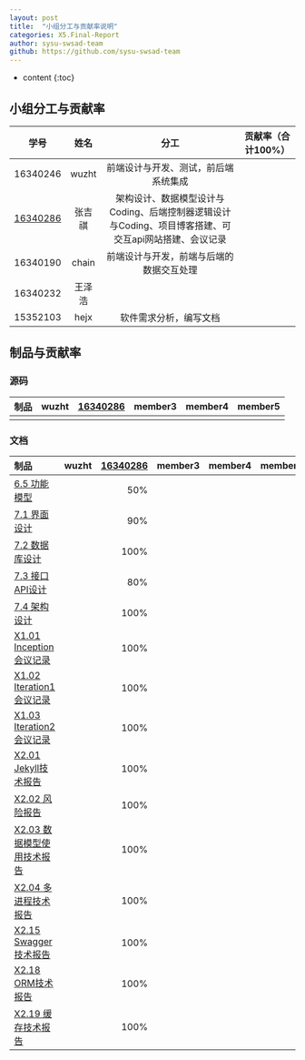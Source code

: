 ```yaml
---
layout: post
title:  "小组分工与贡献率说明"
categories: X5.Final-Report
author: sysu-swsad-team
github: https://github.com/sysu-swsad-team
---
```


* content
{:toc}

## 小组分工与贡献率

<!-- |制品|具体制品|wuzht|member2|member3|member4|member5|
|:--|:--|:--|:--|:--|:--|---|
|源代码|前端代码 [niffler-client](https://github.com/sysu-swsad-team/niffler-client)|%| % |%|%|%|
||后端代码 [niffler-backend](https://github.com/sysu-swsad-team/niffler-backend)||         ||||
|分析与设计 [Documents](https://github.com/sysu-swsad-team/sysu-swsad-team.github.io)|前期调研||  |||         |
||需求规格|| ||||
||UI设计|| ||||
||架构设计|| ||||
||详细设计|| ||||
|综合贡献||%| % |%|%|%| -->

|学号|姓名|分工|贡献率（合计100%）|
|:-:|:-:|:-:|:-:|
|16340246|wuzht|前端设计与开发、测试，前后端系统集成||
|[16340286](https://www.github.com/Ernie1)|张吉祺|架构设计、数据模型设计与Coding、后端控制器逻辑设计与Coding、项目博客搭建、可交互api网站搭建、会议记录||
|16340190|chain|前端设计与开发，前端与后端的数据交互处理||
|16340232|王泽浩|||
|15352103|hejx|软件需求分析，编写文档||


## 制品与贡献率

### 源码

|制品|wuzht|[16340286](https://www.github.com/Ernie1)|member3|member4|member5|
|:--|--:|--:|--:|--:|--:|
|||| ||||

### 文档

|制品|wuzht|[16340286](https://www.github.com/Ernie1)|member3|member4|member5|
|:--|--:|--:|--:|--:|--:|
|[6.5 功能模型](https://sysu-swsad-team.github.io/6.需求规格说明书/6.5.功能模型/)||50%| ||||
|[7.1 界面设计](https://sysu-swsad-team.github.io/7.设计说明书/7.1.界面设计/)||90%||||
|[7.2 数据库设计](https://sysu-swsad-team.github.io/7.设计说明书/7.2.数据库设计/)||100%||||
|[7.3 接口API设计](https://sysu-swsad-team.github.io/7.设计说明书/7.3.接口API设计/)||80%||||
|[7.4 架构设计](https://sysu-swsad-team.github.io/7.设计说明书/7.4.架构设计/)||100%||||
|[X1.01 Inception会议记录](https://sysu-swsad-team.github.io/x1.会议记录/X1.01.Inception/)||100%||||
|[X1.02 Iteration1会议记录](https://sysu-swsad-team.github.io/x1.会议记录/X1.02.Iteration1/)||100%||||
|[X1.03 Iteration2会议记录](https://sysu-swsad-team.github.io/x1.会议记录/X1.03.Iteration2/)||100%||||
|[X2.01 Jekyll技术报告](https://sysu-swsad-team.github.io/x2.技术与工作报告/X2.01.16340286-Jekyll生成按categories字典序排序的目录/)||100%||||
|[X2.02 风险报告](https://sysu-swsad-team.github.io/x2.技术与工作报告/X2.02.16340286-软件项目中的几种风险/)||100%||||
|[X2.03 数据模型使用技术报告](https://sysu-swsad-team.github.io/x2.技术与工作报告/X2.03.16340286-My_Django_Models/)||100%||||
|[X2.04 多进程技术报告](https://sysu-swsad-team.github.io/x2.技术与工作报告/X2.04.16340286-Python多进程探究/)||100%||||
|[X2.15 Swagger技术报告](https://sysu-swsad-team.github.io/x2.技术与工作报告/X2.15.16340286-Django-REST-Swagger如何指定api参数/)||100%||||
|[X2.18 ORM技术报告](https://sysu-swsad-team.github.io/x2.技术与工作报告/X2.18.16340286-ORM进阶指南/)||100%||||
|[X2.19 缓存技术报告](https://sysu-swsad-team.github.io/x2.技术与工作报告/X2.19.16340286-Django缓存使用初探/)||100%||||